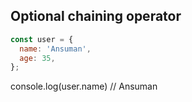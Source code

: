 ## Optional chaining operator
```javascript
const user = {
  name: 'Ansuman',
  age: 35,
};
```

console.log(user.name) // Ansuman
